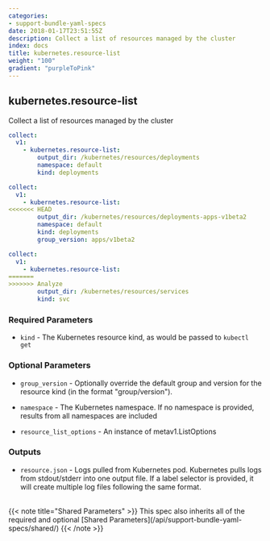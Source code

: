 ```yaml
---
categories:
- support-bundle-yaml-specs
date: 2018-01-17T23:51:55Z
description: Collect a list of resources managed by the cluster
index: docs
title: kubernetes.resource-list
weight: "100"
gradient: "purpleToPink"
---
```


## kubernetes.resource-list

Collect a list of resources managed by the cluster


```yaml
collect:
  v1:
    - kubernetes.resource-list:
        output_dir: /kubernetes/resources/deployments
        namespace: default
        kind: deployments
```

```yaml
collect:
  v1:
    - kubernetes.resource-list:
<<<<<<< HEAD
        output_dir: /kubernetes/resources/deployments-apps-v1beta2
        namespace: default
        kind: deployments
        group_version: apps/v1beta2
```

```yaml
collect:
  v1:
    - kubernetes.resource-list:
=======
>>>>>>> Analyze
        output_dir: /kubernetes/resources/services
        kind: svc
```


### Required Parameters


- `kind` - The Kubernetes resource kind, as would be passed to `kubectl get`



### Optional Parameters


- `group_version` - Optionally override the default group and version for the resource kind (in the format "group/version").


- `namespace` - The Kubernetes namespace. If no namespace is provided, results from all namespaces are included


- `resource_list_options` - An instance of metav1.ListOptions



### Outputs

    
- `resource.json` - Logs pulled from Kubernetes pod. Kubernetes pulls logs from stdout/stderr into one output file. If a label selector is provided, it will create multiple log files following the same format.


<br>
{{< note title="Shared Parameters" >}}
This spec also inherits all of the required and optional [Shared Parameters](/api/support-bundle-yaml-specs/shared/)
{{< /note >}}

  